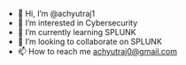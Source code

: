 - 👋 Hi, I’m @achyutraj1
- 👀 I’m interested in Cybersecurity 
- 🌱 I’m currently learning SPLUNK
- 💞️ I’m looking to collaborate on SPLUNK
- 📫 How to reach me achyutraj0@gmail.com


<!---
achyutraj1/achyutraj1 is a ✨ special ✨ repository because its `README.md` (this file) appears on your GitHub profile.
You can click the Preview link to take a look at your changes.
--->
